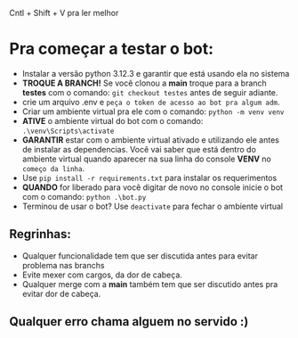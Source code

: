 Cntl + Shift + V pra ler melhor

# Pra começar a testar o bot:
- Instalar a versão python 3.12.3 e garantir que está usando ela no sistema
- **TROQUE A BRANCH!** Se você clonou a **main** troque para a branch **testes** com o comando: `git checkout testes` antes de seguir adiante.
- crie um arquivo .env e `peça o token de acesso ao bot pra algum adm`.
- Criar um ambiente virtual pra ele com o comando: `python -m venv venv`
- **ATIVE** o ambiente virtual do bot com o comando: `.\venv\Scripts\activate`
- **GARANTIR** estar com o ambiente virtual ativado e utilizando ele antes de instalar as dependencias. Você vai saber que está dentro do ambiente virtual quando aparecer na sua linha do console **VENV** no `começo da linha`.
- Use `pip install -r requirements.txt` para instalar os requerimentos
- **QUANDO** for liberado para você digitar de novo no console inicie o bot com o comando: `python .\bot.py`
- Terminou de usar o bot? Use `deactivate` para fechar o ambiente virtual

## Regrinhas:

- Qualquer funcionalidade tem que ser discutida antes para evitar problema nas branchs
- Evite mexer com cargos, da dor de cabeça.
- Qualquer merge com a **main** também tem que ser discutido antes pra evitar dor de cabeça.

## Qualquer erro chama alguem no servido :)